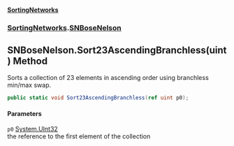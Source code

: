 #### [SortingNetworks](./index.md 'index')
### [SortingNetworks](./SortingNetworks.md 'SortingNetworks').[SNBoseNelson](./SortingNetworks-SNBoseNelson.md 'SortingNetworks.SNBoseNelson')
## SNBoseNelson.Sort23AscendingBranchless(uint) Method
Sorts a collection of 23 elements in ascending order using branchless min/max swap.  
```csharp
public static void Sort23AscendingBranchless(ref uint p0);
```
#### Parameters
<a name='SortingNetworks-SNBoseNelson-Sort23AscendingBranchless(uint)-p0'></a>
`p0` [System.UInt32](https://docs.microsoft.com/en-us/dotnet/api/System.UInt32 'System.UInt32')  
the reference to the first element of the collection  
  
